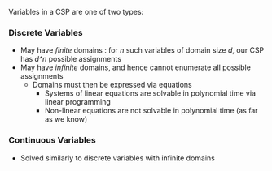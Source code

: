 Variables in a CSP are one of two types:
### Discrete Variables
- May have *finite* domains : for *n* such variables of domain size *d*, our CSP has *d^n* possible assignments
- May have *infinite* domains, and hence cannot enumerate all possible assignments
	- Domains must then be expressed via equations
		- Systems of linear equations are solvable in polynomial time via linear programming
		- Non-linear equations are not solvable in polynomial time (as far as we know)
### Continuous Variables
- Solved similarly to discrete variables with infinite domains